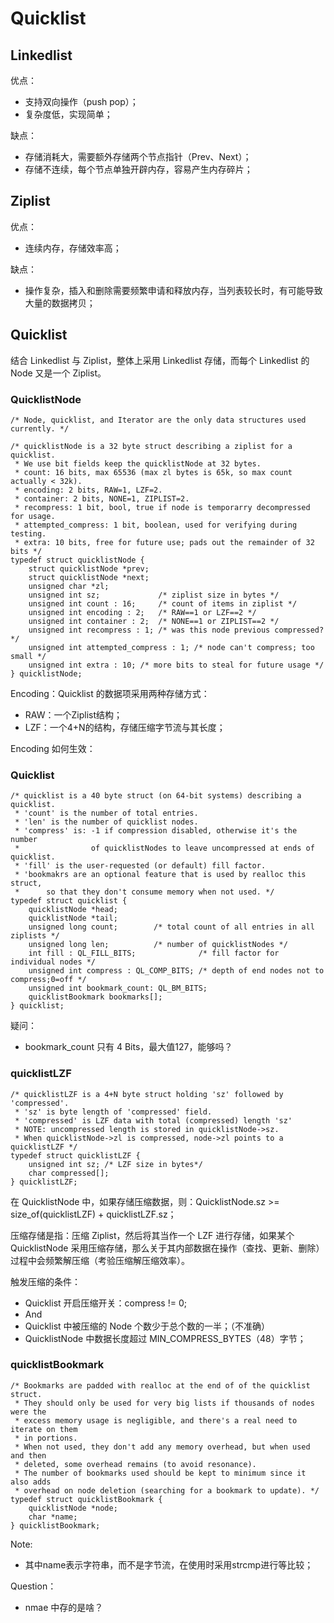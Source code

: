 # Quicklist

## Linkedlist

优点：
- 支持双向操作（push pop）；
- 复杂度低，实现简单；

缺点：
- 存储消耗大，需要额外存储两个节点指针（Prev、Next）；
- 存储不连续，每个节点单独开辟内存，容易产生内存碎片；

## Ziplist

优点：
- 连续内存，存储效率高；

缺点：
- 操作复杂，插入和删除需要频繁申请和释放内存，当列表较长时，有可能导致大量的数据拷贝；

## Quicklist

结合 Linkedlist 与 Ziplist，整体上采用 Linkedlist 存储，而每个 Linkedlist 的 Node 又是一个 Ziplist。

### QuicklistNode

```
/* Node, quicklist, and Iterator are the only data structures used currently. */

/* quicklistNode is a 32 byte struct describing a ziplist for a quicklist.
 * We use bit fields keep the quicklistNode at 32 bytes.
 * count: 16 bits, max 65536 (max zl bytes is 65k, so max count actually < 32k).
 * encoding: 2 bits, RAW=1, LZF=2.
 * container: 2 bits, NONE=1, ZIPLIST=2.
 * recompress: 1 bit, bool, true if node is temporarry decompressed for usage.
 * attempted_compress: 1 bit, boolean, used for verifying during testing.
 * extra: 10 bits, free for future use; pads out the remainder of 32 bits */
typedef struct quicklistNode {
    struct quicklistNode *prev;
    struct quicklistNode *next;
    unsigned char *zl;
    unsigned int sz;             /* ziplist size in bytes */
    unsigned int count : 16;     /* count of items in ziplist */
    unsigned int encoding : 2;   /* RAW==1 or LZF==2 */
    unsigned int container : 2;  /* NONE==1 or ZIPLIST==2 */
    unsigned int recompress : 1; /* was this node previous compressed? */
    unsigned int attempted_compress : 1; /* node can't compress; too small */
    unsigned int extra : 10; /* more bits to steal for future usage */
} quicklistNode;
```

Encoding：Quicklist 的数据项采用两种存储方式：
- RAW：一个Ziplist结构；
- LZF：一个4+N的结构，存储压缩字节流与其长度；

Encoding 如何生效：

### Quicklist

```
/* quicklist is a 40 byte struct (on 64-bit systems) describing a quicklist.
 * 'count' is the number of total entries.
 * 'len' is the number of quicklist nodes.
 * 'compress' is: -1 if compression disabled, otherwise it's the number
 *                of quicklistNodes to leave uncompressed at ends of quicklist.
 * 'fill' is the user-requested (or default) fill factor.
 * 'bookmakrs are an optional feature that is used by realloc this struct,
 *      so that they don't consume memory when not used. */
typedef struct quicklist {
    quicklistNode *head;
    quicklistNode *tail;
    unsigned long count;        /* total count of all entries in all ziplists */
    unsigned long len;          /* number of quicklistNodes */
    int fill : QL_FILL_BITS;              /* fill factor for individual nodes */
    unsigned int compress : QL_COMP_BITS; /* depth of end nodes not to compress;0=off */
    unsigned int bookmark_count: QL_BM_BITS;
    quicklistBookmark bookmarks[];
} quicklist;

```

疑问：
- bookmark_count 只有 4 Bits，最大值127，能够吗？

### quicklistLZF

```
/* quicklistLZF is a 4+N byte struct holding 'sz' followed by 'compressed'.
 * 'sz' is byte length of 'compressed' field.
 * 'compressed' is LZF data with total (compressed) length 'sz'
 * NOTE: uncompressed length is stored in quicklistNode->sz.
 * When quicklistNode->zl is compressed, node->zl points to a quicklistLZF */
typedef struct quicklistLZF {
    unsigned int sz; /* LZF size in bytes*/
    char compressed[];
} quicklistLZF;
```

在 QuicklistNode 中，如果存储压缩数据，则：QuicklistNode.sz >= size_of(quicklistLZF) + quicklistLZF.sz；

压缩存储是指：压缩 Ziplist，然后将其当作一个 LZF 进行存储，如果某个 QuicklistNode 采用压缩存储，那么关于其内部数据在操作（查找、更新、删除）过程中会频繁解压缩（考验压缩解压缩效率）。

触发压缩的条件：
- Quicklist 开启压缩开关：compress != 0; 
- And
- Quicklist 中被压缩的 Node 个数少于总个数的一半；（不准确）
- QuicklistNode 中数据长度超过 MIN_COMPRESS_BYTES（48）字节；

### quicklistBookmark

```
/* Bookmarks are padded with realloc at the end of of the quicklist struct.
 * They should only be used for very big lists if thousands of nodes were the
 * excess memory usage is negligible, and there's a real need to iterate on them
 * in portions.
 * When not used, they don't add any memory overhead, but when used and then
 * deleted, some overhead remains (to avoid resonance).
 * The number of bookmarks used should be kept to minimum since it also adds
 * overhead on node deletion (searching for a bookmark to update). */
typedef struct quicklistBookmark {
    quicklistNode *node;
    char *name;
} quicklistBookmark;
```

Note:
- 其中name表示字符串，而不是字节流，在使用时采用strcmp进行等比较；

Question：
- nmae 中存的是啥？